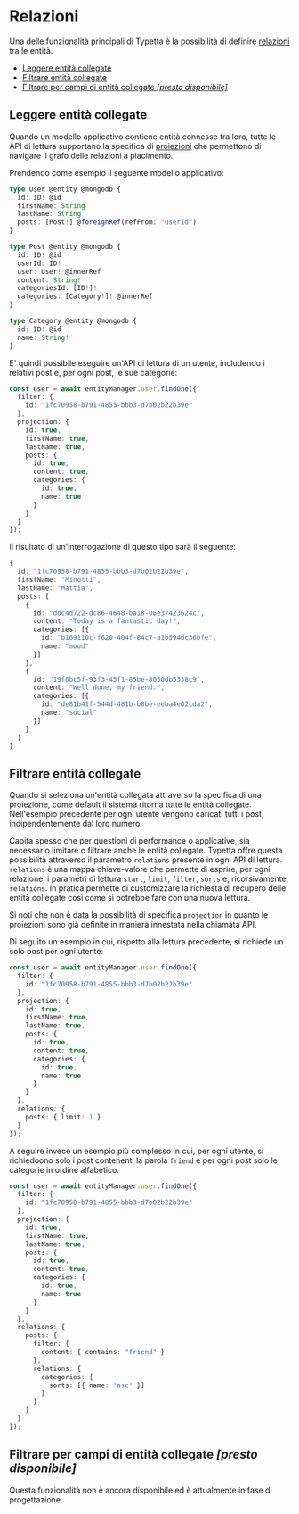 # Relazioni

Una delle funzionalità principali di Typetta è la possibilità di definire [relazioni](../data-model/relations.md) tra le entità. 

  - [Leggere entità collegate](#leggere-entità-collegate)
  - [Filtrare entità collegate](#filtrare-entità-collegate)
  - [Filtrare per campi di entità collegate *[presto disponibile]*](#filtrare-per-campi-di-entità-collegate-presto-disponibile)

## Leggere entità collegate

Quando un modello applicativo contiene entità connesse tra loro, tutte le API di lettura supportano la specifica di [proiezioni](projections.md) che permettono di navigare il grafo delle relazioni a piacimento. 

Prendendo come esempio il seguente modello applicativo:

```typescript
type User @entity @mongodb {
  id: ID! @id
  firstName: String
  lastName: String
  posts: [Post!] @foreignRef(refFrom: "userId")
}

type Post @entity @mongodb {
  id: ID! @id
  userId: ID!
  user: User! @innerRef
  content: String!
  categoriesId: [ID!]!
  categories: [Category!]! @innerRef
}

type Category @entity @mongodb {
  id: ID! @id
  name: String!
}
```

E' quindi possibile eseguire un'API di lettura di un utente, includendo i relativi post e, per ogni post, le sue categorie:

```typescript
const user = await entityManager.user.findOne({ 
  filter: { 
    id: "1fc70958-b791-4855-bbb3-d7b02b22b39e"
  },
  projection: {
    id: true,
    firstName: true,
    lastName: true,
    posts: {
      id: true,
      content: true,
      categories: {
        id: true,
        name: true
      }
    }
  }
});
```

Il risultato di un'interrogazione di questo tipo sarà il seguente:
```typescript
{
  id: "1fc70958-b791-4855-bbb3-d7b02b22b39e",
  firstName: "Minotti",
  lastName: "Mattia",
  posts: [
    {
      id: "ddc4d722-dc86-4648-ba18-06e37423624c",
      content: "Today is a fantastic day!",
      categories: [{
        id: "b169110c-f620-404f-84c7-a1b594dc36bfe",
        name: "mood"
      }]
    },
    {
      id: "19f0bc5f-93f3-45f1-85be-8050db5338c9",
      content: "Well done, my friend.",
      categories: [{
        id: "de81b41f-544d-481b-b8be-eeba4e02cda2",
        name: "social"
      }]
    }
  ]
}
```

## Filtrare entità collegate

Quando si seleziona un'entità collegata attraverso la specifica di una proiezione, come default il sistema ritorna tutte le entità collegate. Nell'esempio precedente per ogni utente vengono caricati tutti i post, indipendentemente dal loro numero.

Capita spesso che per questioni di performance o applicative, sia necessario limitare o filtrare anche le entità collegate. Typetta offre questa possibilità attraverso il parametro `relations` presente in ogni API di lettura. `relations` è una mappa chiave-valore che permette di esprire, per ogni relazione, i parametri di lettura `start`, `limit`, `filter`, `sorts` e, ricorsivamente, `relations`. In pratica permette di customizzare la richiesta di recupero delle entità collegate così come si potrebbe fare con una nuova lettura.

Si noti che non è data la possibilità di specifica `projection` in quanto le proiezioni sono già definite in maniera innestata nella chiamata API.

Di seguito un esempio in cui, rispetto alla lettura precedente, si richiede un solo post per ogni utente:

```typescript
const user = await entityManager.user.findOne({ 
  filter: { 
    id: "1fc70958-b791-4855-bbb3-d7b02b22b39e"
  },
  projection: {
    id: true,
    firstName: true,
    lastName: true,
    posts: {
      id: true,
      content: true,
      categories: {
        id: true,
        name: true
      }
    }
  },
  relations: {
    posts: { limit: 1 }
  }
});
```

A seguire invece un esempio più complesso in cui, per ogni utente, si richiedoono solo i post contenenti la parola ``friend`` e per ogni post solo le categorie in ordine alfabetico.

```typescript
const user = await entityManager.user.findOne({ 
  filter: { 
    id: "1fc70958-b791-4855-bbb3-d7b02b22b39e"
  },
  projection: {
    id: true,
    firstName: true,
    lastName: true,
    posts: {
      id: true,
      content: true,
      categories: {
        id: true,
        name: true
      }
    }
  },
  relations: {
    posts: { 
      filter: { 
        content: { contains: "friend" }
      },
      relations: {
        categories: {
          sorts: [{ name: 'asc' }]
        }
      }
    }
  }
});
```

## Filtrare per campi di entità collegate *[presto disponibile]*

Questa funzionalità non è ancora disponibile ed è attualmente in fase di progettazione.